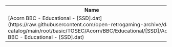 <table>
<tr><th>Name</th><th>Size</th></tr>
<tr><td>
[Acorn BBC - Educational - [SSD].dat](https://raw.githubusercontent.com/open-retrogaming-archive/dat-catalog/main/root/basic/TOSEC/Acorn/BBC/Educational/[SSD]/Acorn BBC - Educational - [SSD].dat)
</td><td>20845</td></tr>
</table>
